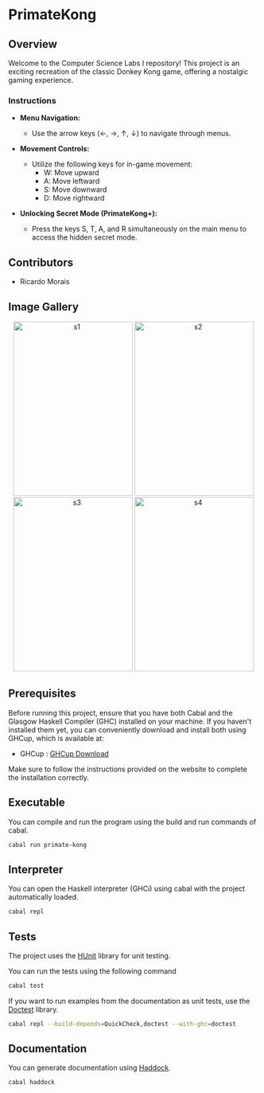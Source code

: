 # PrimateKong

## Overview

Welcome to the Computer Science Labs I repository! This project is an exciting recreation of the classic Donkey Kong game, offering a nostalgic gaming experience.

### Instructions

- **Menu Navigation:**
  - Use the arrow keys (←, →, ↑, ↓) to navigate through menus.

- **Movement Controls:**
  - Utilize the following keys for in-game movement:
    - W: Move upward
    - A: Move leftward
    - S: Move downward
    - D: Move rightward

 - **Unlocking Secret Mode (PrimateKong+):**
   - Press the keys S, T, A, and R simultaneously on the main menu to access the hidden secret mode.

## Contributors

* Ricardo Morais

## Image Gallery

<div align="center">
  <img src="lib/Resources/Screenshots/1.png" alt="s1" width="240" height="350">
  <img src="lib/Resources/Screenshots/2.png" alt="s2" width="240" height="350">
  <img src="lib/Resources/Screenshots/3.png" alt="s3" width="240" height="350">
  <img src="lib/Resources/Screenshots/4.png" alt="s4" width="240" height="350">
  <!-- Add more images as needed -->
</div>

## Prerequisites

Before running this project, ensure that you have both Cabal and the Glasgow Haskell Compiler (GHC) installed on your machine. If you haven't installed them yet, you can conveniently download and install both using GHCup, which is available at: 

- GHCup : [GHCup Download](https://www.haskell.org/ghcup/)

Make sure to follow the instructions provided on the website to complete the installation correctly.

## Executable

You can compile and run the program using the build and run commands of cabal.

```bash
cabal run primate-kong
```

## Interpreter

You can open the Haskell interpreter (GHCi) using cabal with the project automatically loaded.

```bash
cabal repl
```

## Tests

The project uses the [HUnit](https://hackage.haskell.org/package/HUnit) library for unit testing.

You can run the tests using the following command

```bash
cabal test
```

If you want to run examples from the documentation as unit tests, use the [Doctest](https://hackage.haskell.org/package/doctest) library.

```bash
cabal repl --build-depends=QuickCheck,doctest --with-ghc=doctest
```

## Documentation

You can generate documentation using [Haddock](https://haskell-haddock.readthedocs.io/).

```bash
cabal haddock
```
